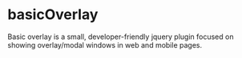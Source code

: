 basicOverlay
============

Basic overlay is a small, developer-friendly jquery plugin focused on showing overlay/modal windows in web and mobile pages.